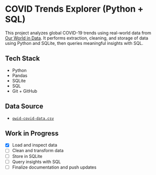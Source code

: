 # COVID Trends Explorer (Python + SQL)

This project analyzes global COVID-19 trends using real-world data from [Our World in Data](https://ourworldindata.org/coronavirus). It performs extraction, cleaning, and storage of data using Python and SQLite, then queries meaningful insights with SQL.

## Tech Stack

- Python
- Pandas
- SQLite
- SQL
- Git + GitHub

## Data Source

- [`owid-covid-data.csv`](https://covid.ourworldindata.org/data/owid-covid-data.csv)

## Work in Progress

- [x] Load and inspect data
- [ ] Clean and transform data
- [ ] Store in SQLite
- [ ] Query insights with SQL
- [ ] Finalize documentation and push updates